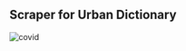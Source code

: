 Scraper for Urban Dictionary
---
![covid](https://user-images.githubusercontent.com/53615807/101754217-8bf55e00-3ae4-11eb-8485-c8e91c254b20.png)
